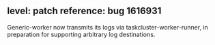 level: patch
reference: bug 1616931
---
Generic-worker now transmits its logs via taskcluster-worker-runner, in preparation for supporting arbitrary log destinations.
